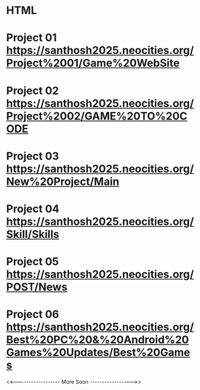 # HTML

# Project 01   https://santhosh2025.neocities.org/Project%2001/Game%20WebSite 


# Project 02   https://santhosh2025.neocities.org/Project%2002/GAME%20TO%20CODE

# Project 03   https://santhosh2025.neocities.org/New%20Project/Main

# Project 04   https://santhosh2025.neocities.org/Skill/Skills

# Project 05    https://santhosh2025.neocities.org/POST/News

# Project 06   https://santhosh2025.neocities.org/Best%20PC%20&%20Android%20Games%20Updates/Best%20Games
<<------------------ More Soon ----------------->>
